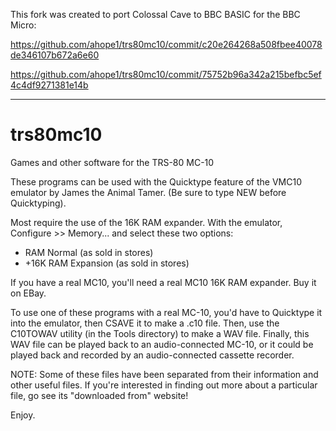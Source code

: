 This fork was created to port Colossal Cave to BBC BASIC for the BBC Micro:

https://github.com/ahope1/trs80mc10/commit/c20e264268a508fbee40078de346107b672a6e60

https://github.com/ahope1/trs80mc10/commit/75752b96a342a215befbc5ef4c4df9271381e14b

-----

# trs80mc10
Games and other software for the TRS-80 MC-10

These programs can be used with the Quicktype feature of the VMC10 emulator by James the Animal Tamer.  (Be sure to type NEW before Quicktyping).

Most require the use of the 16K RAM expander.  With the emulator, 
Configure >> Memory... and select these two options:
* RAM Normal (as sold in stores) 
* +16K RAM Expansion (as sold in stores)

If you have a real MC10, you'll need a real MC10 16K RAM expander.  Buy it on EBay.


To use one of these programs with a real MC-10, you'd have to Quicktype it into the emulator, then CSAVE it to make a .c10 file.  Then, use the C10TOWAV utility (in the Tools directory) to make a WAV file.  Finally, this WAV file can be played back to an audio-connected MC-10, or it could be played back and recorded by an audio-connected cassette recorder.

NOTE:  Some of these files have been separated from their information and other useful files.  If you're interested in finding out more about a particular file, go see its "downloaded from" website!


Enjoy.
